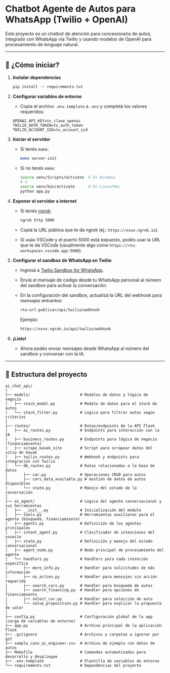 # Chatbot Agente de Autos para WhatsApp (Twilio + OpenAI)

Este proyecto es un chatbot de atención para concesionaria de autos, integrado con WhatsApp vía Twilio y usando modelos de OpenAI para procesamiento de lenguaje natural.

---

## 🚀 ¿Cómo iniciar?

1. **Instalar dependencias**

    ```bash
    pip install -r requirements.txt
    ```

2. **Configurar variables de entorno**

    - Copia el archivo `.env.template` a `.env` y completá los valores requeridos:

    ```env
    OPENAI_API_KEY=tu_clave_openai
    TWILIO_AUTH_TOKEN=tu_auth_token
    TWILIO_ACCOUNT_SID=tu_account_sid
    ```

3. **Iniciar el servidor**

    - Si tenés `make`:

        ```bash
        make server-init
        ```

    - Si no tenés `make`:

        ```bash
        source venv/Scripts/activate  # En Windows
        # o
        source venv/bin/activate      # En Linux/Mac
        python app.py
        ```

4. **Exponer el servidor a internet**

    - Si tenés [ngrok](https://ngrok.com/):

        ```bash
        ngrok http 5000
        ```

    - Copiá la URL pública que te da ngrok (ej.: `https://xxxx.ngrok.io`).

    - Si usás VSCode y el puerto 5000 está expuesto, podés usar la URL que te da VSCode (usualmente algo como `https://<tu-workspace>.vscode.app:5000`).

5. **Configurar el sandbox de WhatsApp en Twilio**

    - Ingresá a [Twilio Sandbox for WhatsApp](https://www.twilio.com/console/sms/whatsapp/sandbox).

    - Enviá el mensaje de código desde tu WhatsApp personal al número del sandbox para activar la conversación.

    - En la configuración del sandbox, actualizá la URL del webhook para mensajes entrantes:

        ```txt
        <tu-url-publica>/api/twilio/webhook
        ```

        Ejemplo:

        ```txt
        https://xxxx.ngrok.io/api/twilio/webhook
        ```

6. **¡Listo!**

    - Ahora podés enviar mensajes desde WhatsApp al número del sandbox y conversar con la IA.

---

## 📄 Estructura del proyecto
```
ai_chat_api/
│
├── models/                      # Modelos de datos y lógica de negocio
│   ├── stock_model.py           # Modelo de datos para el stock de autos
│   └── stock_filter.py          # Lógica para filtrar autos según criterios
│
├── routes/                      # Rutas/endpoints de la API Flask
│   ├── ai_routes.py             # Endpoints para interacción con la IA
│   ├── business_routes.py       # Endpoints para lógica de negocio (financiamiento)
│   ├── scrape_kavak_site        # Script para scrapear datos del sitio de Kavak
│   ├── twilio_routes.py         # Webhook y endpoints para integración con Twilio
│   └── db_routes.py             # Rutas relacionadas a la base de datos
│       ├── car.py               # Operaciones CRUD para autos
│       ├── cars_data_available.py # Gestión de datos de autos disponibles
│       └── state.py             # Manejo del estado de la conversación
│
├── ai_agent/                    # Lógica del agente conversacional y sus herramientas
│   ├── __init__.py              # Inicialización del módulo
│   ├── tools.py                 # Herramientas auxiliares para el agente (búsqueda, financiamiento)
│   ├── agents.py                # Definición de los agentes principales
│   ├── intent_agent.py          # Clasificador de intenciones del usuario
│   ├── state.py                 # Definición y manejo del estado conversacional
│   ├── agent_node.py            # Nodo principal de procesamiento del agente
│   └── handlers.py              # Handlers para cada intención específica
│       ├── more_info.py         # Handler para solicitudes de más información
│       ├── no_action.py         # Handler para mensajes sin acción requerida
│       ├── search_cars.py       # Handler para búsqueda de autos
│       ├── search_financing.py  # Handler para opciones de financiamiento
│       ├── select_car.py        # Handler para selección de auto
│       └── value_proposition.py # Handler para explicar la propuesta de valor
│
├── config.py                    # Configuración global de la app (carga de variables de entorno)
├── app.py                       # Archivo principal de la aplicación Flask
├── .gitignore                   # Archivos y carpetas a ignorar por git
├── sample_caso_ai_engineer.csv  # Archivo de ejemplo con datos de autos
├── Makefile                     # Comandos automatizados para desarrollo y despliegue
├── .env.template                # Plantilla de variables de entorno
└── requirements.txt             # Dependencias del proyecto
```